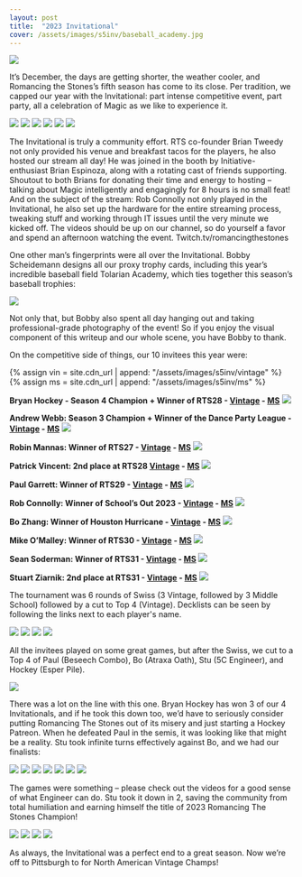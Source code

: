 ```yaml
---
layout: post
title:  "2023 Invitational"
cover: /assets/images/s5inv/baseball_academy.jpg
---
```


![]({{site.cdn_url}}/assets/images/s5inv/baseball_academy.jpg)

It’s December, the days are getting shorter, the weather cooler, and Romancing the
Stones’s fifth season has come to its close. Per tradition, we capped our year with
the Invitational: part intense competitive event, part party, all a celebration of
Magic as we like to experience it.

![]({{site.cdn_url}}/assets/images/s5inv/swag.jpg)
![]({{site.cdn_url}}/assets/images/s5inv/booth.jpg)
![]({{site.cdn_url}}/assets/images/s5inv/john.jpg)
![]({{site.cdn_url}}/assets/images/s5inv/shots.jpg)
![]({{site.cdn_url}}/assets/images/s5inv/stream.jpg)
![]({{site.cdn_url}}/assets/images/s5inv/stu_fam.jpg)

The Invitational is truly a community effort. RTS co-founder Brian Tweedy not only
provided his venue and breakfast tacos for the players, he also hosted our stream all
day! He was joined in the booth by Initiative-enthusiast Brian Espinoza, along with a
rotating cast of friends supporting. Shoutout to both Brians for donating their time
and energy to hosting – talking about Magic intelligently and engagingly for 8 hours
is no small feat! And on the subject of the stream: Rob Connolly not only played in the
Invitational, he also set up the hardware for the entire streaming process, tweaking
stuff and working through IT issues until the very minute we kicked off. The videos
should be up on our channel, so do yourself a favor and spend an afternoon watching
the event. Twitch.tv/romancingthestones

One other man’s fingerprints were all over the Invitational. Bobby Scheidemann designs
all our proxy trophy cards, including this year’s incredible baseball field
Tolarian Academy, which ties together this season’s baseball trophies:

![]({{site.cdn_url}}/assets/images/s5inv/swag.jpg)

Not only that, but Bobby also spent all day hanging out and taking professional-grade
photography of the event! So if you enjoy the visual component of this writeup and our
whole scene, you have Bobby to thank.

On the competitive side of things, our 10 invitees this year were:

{% assign vin = site.cdn_url | append: "/assets/images/s5inv/vintage" %}
{% assign ms = site.cdn_url | append:  "/assets/images/s5inv/ms" %}

**Bryan Hockey - Season 4 Champion + Winner of RTS28 - [Vintage]({{vin}}/hockey_fixed.jpg) - [MS]({{ms}}/hockey.jpg)**
![]({{site.cdn_url}}/assets/images/s5inv/hockey.jpg)

**Andrew Webb: Season 3 Champion + Winner of the Dance Party League - [Vintage]({{vin}}/webb.jpg) - [MS]({{ms}}/webb.jpg)**
![]({{site.cdn_url}}/assets/images/s5inv/webb.jpg)

**Robin Mannas: Winner of RTS27 - [Vintage]({{vin}}/robin.jpg) - [MS]({{ms}}/robin.jpg)**
![]({{site.cdn_url}}/assets/images/s5inv/robin.jpg)

**Patrick Vincent: 2nd place at RTS28 [Vintage]({{vin}}/pat.jpg) - [MS]({{ms}}/pat.jpg)**
![]({{site.cdn_url}}/assets/images/s5inv/patrick.jpg)

**Paul Garrett: Winner of RTS29 - [Vintage]({{vin}}/paul.jpg) - [MS]({{ms}}/paul.jpg)**
![]({{site.cdn_url}}/assets/images/s5inv/paul.jpg)

**Rob Connolly: Winner of School’s Out 2023 - [Vintage]({{vin}}/rob.jpg) - [MS]({{ms}}/rob.jpg)**
![]({{site.cdn_url}}/assets/images/s5inv/rob.jpg)

**Bo Zhang: Winner of Houston Hurricane - [Vintage]({{vin}}/bo.jpg) - [MS]({{ms}}/bo.jpg)**
![]({{site.cdn_url}}/assets/images/s5inv/bo.jpg)

**Mike O’Malley: Winner of RTS30 - [Vintage]({{vin}}/mike.jpg) - [MS]({{ms}}/mike.jpg)**
![]({{site.cdn_url}}/assets/images/s5inv/mike.jpg)

**Sean Soderman: Winner of RTS31 - [Vintage]({{vin}}/sean.jpg) - [MS]({{ms}}/sean.jpg)**
![]({{site.cdn_url}}/assets/images/s5inv/sean.jpg)

**Stuart Ziarnik: 2nd place at RTS31 - [Vintage]({{vin}}/stu_fixed.jpg) - [MS]({{ms}}/stu.jpg)**
![]({{site.cdn_url}}/assets/images/s5inv/stu.jpg)

The tournament was 6 rounds of Swiss (3 Vintage, followed by 3 Middle School) followed
by a cut to Top 4 (Vintage). Decklists can be seen by following the links next to each
player's name.

![]({{site.cdn_url}}/assets/images/s5inv/enchantress_qs.jpg)
![]({{site.cdn_url}}/assets/images/s5inv/mike_v_webb.jpg)
![]({{site.cdn_url}}/assets/images/s5inv/pat_v_rob.jpg)
![]({{site.cdn_url}}/assets/images/s5inv/stu_v_paul.jpg)

All the invitees played on some great games, but after the Swiss, we cut to a Top 4
of Paul (Beseech Combo), Bo (Atraxa Oath), Stu (5C Engineer), and Hockey (Esper Pile).

![]({{site.cdn_url}}/assets/images/s5inv/top_4.jpg)

There was a lot on the line with this one. Bryan Hockey has won 3 of our 4
Invitationals, and if he took this down too, we’d have to seriously consider putting
Romancing The Stones out of its misery and just starting a Hockey Patreon. When he
defeated Paul in the semis, it was looking like that might be a reality. Stu took
infinite turns effectively against Bo, and we had our finalists:

![]({{site.cdn_url}}/assets/images/s5inv/finalists.jpg)
![]({{site.cdn_url}}/assets/images/s5inv/fisticuffs.jpg)
![]({{site.cdn_url}}/assets/images/s5inv/finals.jpg)
![]({{site.cdn_url}}/assets/images/s5inv/hockey_board.jpg)
![]({{site.cdn_url}}/assets/images/s5inv/stu_board.jpg)
![]({{site.cdn_url}}/assets/images/s5inv/hockey_face.jpg)
![]({{site.cdn_url}}/assets/images/s5inv/stu_face.jpg)

The games were something – please check out the videos for a good sense of what
Engineer can do. Stu took it down in 2, saving the community from total humiliation
and earning himself the title of 2023 Romancing The Stones Champion!

![]({{site.cdn_url}}/assets/images/s5inv/shake.jpg)
![]({{site.cdn_url}}/assets/images/s5inv/whew.jpg)
![]({{site.cdn_url}}/assets/images/s5inv/hug.jpg)
![]({{site.cdn_url}}/assets/images/s5inv/champ.jpg)

As always, the Invitational was a perfect end to a great season. Now we’re off to
Pittsburgh to for North American Vintage Champs!

